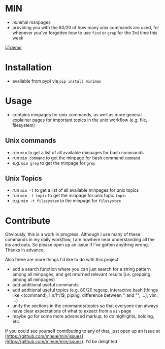 # MIN
* *min*imal manpages
* providing you with the 80/20 of how many unix commands are used, for whenever you've forgotten how to use `find` or `grep` for the 3rd time this week

[![demo](https://asciinema.org/a/XnrGtDVrAqIBQTH9xosKOCamf.png)](https://asciinema.org/a/XnrGtDVrAqIBQTH9xosKOCamf?autoplay=1)

# Installation
* available from pypi via `pip install miniman`

# Usage
* contains minpages for unix commands, as well as more general explainer pages for important topics in the unix workflow (e.g. file, filesystem)

## Unix commands
* run `min` to get a list of all available minpages for bash commands
* run `min command` to get the minpage for bash command `command`
* e.g. `min grep` to get the minpage for `grep`

## Unix Topics
* run `min -t` to get a list of all available minpages for unix topics
* run `min -t topic` to get the minpage for unix topic `topic`
* e.g. `min -t filesystem` to the minpage for `filesystem`

# Contribute
Obviously, this is a work in progress.
Although I use many of these commands in my daily workflow, I am nowhere near understanding all the ins and outs.
So please open up an issue if I've gotten anything wrong. Thanks in advance.

Also there are more things I'd like to do with this project:
* add a search function where you can just search for a string pattern among all minpages, and get returned relevant results (i.e. grepping among all minpages)
* add additional useful commands
* add additional useful topics (e.g. 80/20 regexp, interactive bash [things like <(command), !:n/!^/!$, piping, difference between '' and "", ...], vim, ...)
* unify the sections in the commands/topics so that everyone can always have clear expectations of what to expect from a `min` page
* maybe go for some more advanced markup, to do highlights, bolding, etc.

If you could see yourself contributing to any of that, just open up an issue at [https://github.com/mleue/min/issues](https://github.com/mleue/min/issues). I'd be delighted.
